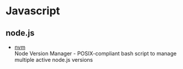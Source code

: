 # Javascript

## node.js

- [nvm](https://github.com/nvm-sh/nvm)
  <br/>Node Version Manager - POSIX-compliant bash script to manage multiple active node.js versions